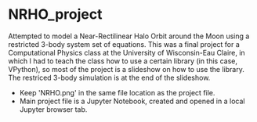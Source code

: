 # NRHO_project
Attempted to model a Near-Rectilinear Halo Orbit around the Moon using a restricted 3-body system set of equations. This was a final project for a Computational Physics
class at the University of Wisconsin-Eau Claire, in which I had to teach the class how to use a certain library (in this case, VPython), so most of the project is a slideshow
on how to use the library. The restriced 3-body simulation is at the end of the slideshow. 

- Keep 'NRHO.png' in the same file location as the project file.
- Main project file is a Jupyter Notebook, created and opened in a local Jupyter browser tab.
